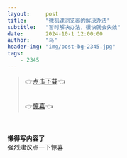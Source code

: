 ```yaml
---
layout:     post
title:      "微机课浏览器的解决办法"
subtitle:   "暂时解决办法，很快就会失效"
date:       2024-10-1 12:00:00
author:     "鸟"
header-img: "img/post-bg-2345.jpg"
tags:
    - 2345
---
```


> 👉[点击下载](https://dl.2345.cc/2345explorer/2345Explorer_Setup_V10.30.exe)👈
> 
> <br>👉[惊喜](https://leihuidi.github.io/Awesome-Love-Code/Web/032/)👈


<div >
    <br>
    <br><b>懒得写内容了</b>
    <br>强烈建议点一下惊喜
    
</div>
